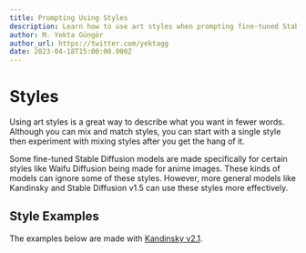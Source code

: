 ```yaml
---
title: Prompting Using Styles
description: Learn how to use art styles when prompting fine-tuned Stable Diffusion models and Kandinsky on Stablecog.
author: M. Yekta Güngör
author_url: https://twitter.com/yektagg
date: 2023-04-18T15:00:00.000Z
---
```


<script>
  import Cards from '$components/docs/Cards.svelte';
  import Card from '$components/docs/Card.svelte';
</script>

# Styles

Using art styles is a great way to describe what you want in fewer words. Although you can mix and match styles, you can start with a single style then experiment with mixing styles after you get the hang of it.

Some fine-tuned Stable Diffusion models are made specifically for certain styles like Waifu Diffusion being made for anime images. These kinds of models can ignore some of these styles. However, more general models like Kandinsky and Stable Diffusion v1.5 can use these styles more effectively.

## Style Examples

The examples below are made with [Kandinsky v2.1](/guide/models/kandinsky).

<Cards>
  <Card title="Watercolor" src="https://ba.stablecog.com/guide/prompting/styles_watercolor.jpg" width="1024" height="1024"/>
  <Card title="Anime" src="https://ba.stablecog.com/guide/prompting/styles_anime.jpg" width="1024" height="1024"/>
  <Card title="Papercut" src="https://ba.stablecog.com/guide/prompting/styles_papercut.jpg" width="1024" height="1024"/>
  <Card title="Graffiti" src="https://ba.stablecog.com/guide/prompting/styles_graffiti.jpg" width="1024" height="1024"/>
  <Card title="Pop Art" src="https://ba.stablecog.com/guide/prompting/styles_pop_art.jpg" width="1024" height="1024"/>
  <Card title="Folk Art" src="https://ba.stablecog.com/guide/prompting/styles_folk_art.jpg" width="1024" height="1024"/>
  <Card title="Pencil Sketch" src="https://ba.stablecog.com/guide/prompting/styles_pencil_sketch.jpg" width="1024" height="1024"/>
  <Card title="Cartoon" src="https://ba.stablecog.com/guide/prompting/styles_cartoon.jpg" width="1024" height="1024"/>
  <Card title="Block Print" src="https://ba.stablecog.com/guide/prompting/styles_block_print.jpg" width="1024" height="1024"/>
</Cards>
